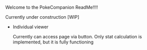 Welcome to the PokeCompanion ReadMe!!!!

Currently under construction [WIP]

- Individual viewer
    
  Currently can access page via button.
  Only stat calculation is implemented, but it is fully functioning
